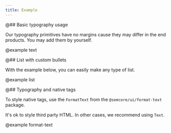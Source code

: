 ```yaml
---
title: Example
---
```


@## Basic typography usage

Our typography primitives have no margins cause they may differ in the end products. You may add them by yourself.

@example text

@## List with custom bullets

With the example below, you can easily make any type of list.

@example list

@## Typography and native tags

To style native tags, use the `FormatText` from the `@semcore/ui/format-text` package.

It's ok to style third party HTML. In other cases, we recommend using `Text`.

@example format-text

